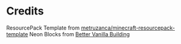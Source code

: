 # Credits

ResourcePack Template from [metruzanca/minecraft-resourcepack-template](https://github.com/metruzanca/minecraft-resourcepack-template)
Neon Blocks from [Better Vanilla Building](https://www.curseforge.com/minecraft/texture-packs/bettervanillabuilding)
